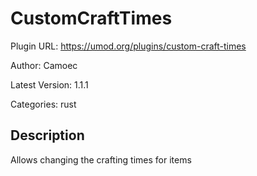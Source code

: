 # CustomCraftTimes

Plugin URL: https://umod.org/plugins/custom-craft-times

Author: Camoec

Latest Version: 1.1.1

Categories: rust

## Description

Allows changing the crafting times for items
